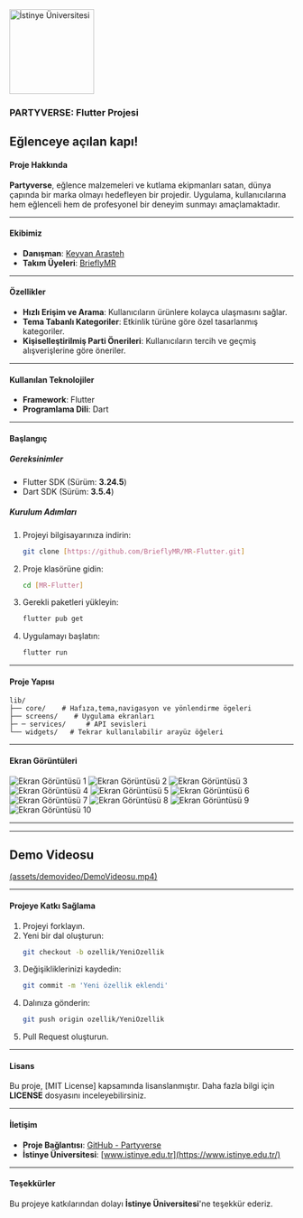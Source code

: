 <img src="assets/images/logo.png" alt="İstinye Üniversitesi" width="150">

### **PARTYVERSE: Flutter Projesi**  
**Eğlenceye açılan kapı!**  
---  

#### **Proje Hakkında**  
**Partyverse**, eğlence malzemeleri ve kutlama ekipmanları satan, dünya çapında bir marka olmayı hedefleyen bir projedir. Uygulama, kullanıcılarına hem eğlenceli hem de profesyonel bir deneyim sunmayı amaçlamaktadır.  

---  

#### **Ekibimiz**  
- **Danışman**: [Keyvan Arasteh](https://github.com/keyvanarasteh)  
- **Takım Üyeleri**: [BrieflyMR](https://github.com/BrieflyMR)  

---  

#### **Özellikler**  
- **Hızlı Erişim ve Arama**: Kullanıcıların ürünlere kolayca ulaşmasını sağlar.  
- **Tema Tabanlı Kategoriler**: Etkinlik türüne göre özel tasarlanmış kategoriler.  
- **Kişiselleştirilmiş Parti Önerileri**: Kullanıcıların tercih ve geçmiş alışverişlerine göre öneriler.  

---  

#### **Kullanılan Teknolojiler**  
- **Framework**: Flutter  
- **Programlama Dili**: Dart  

---  

#### **Başlangıç**  

##### **Gereksinimler**  
- Flutter SDK (Sürüm: **3.24.5**)  
- Dart SDK (Sürüm: **3.5.4**)  

##### **Kurulum Adımları**  
1. Projeyi bilgisayarınıza indirin:  
   ```bash
   git clone [https://github.com/BrieflyMR/MR-Flutter.git]
   ```  
2. Proje klasörüne gidin:  
   ```bash
   cd [MR-Flutter]
   ```  
3. Gerekli paketleri yükleyin:  
   ```bash
   flutter pub get
   ```  
4. Uygulamayı başlatın:  
   ```bash
   flutter run
   ```  

---  

#### **Proje Yapısı**  
```plaintext
lib/
├── core/    # Hafıza,tema,navigasyon ve yönlendirme ögeleri
├── screens/    # Uygulama ekranları
├─ ─ services/     # API sevisleri
└── widgets/   # Tekrar kullanılabilir arayüz öğeleri
```  

--- 

#### **Ekran Görüntüleri**  
![Ekran Görüntüsü 1](assets/screenshots/AçılışEkranı.png)
![Ekran Görüntüsü 2](assets/screenshots/KayıtEkranı.png)
![Ekran Görüntüsü 3](assets/screenshots/GirişEkranı.png)
![Ekran Görüntüsü 4](assets/screenshots/AnaEkran.png)
![Ekran Görüntüsü 5](assets/screenshots/AyarlarEkranı.png)
![Ekran Görüntüsü 6](assets/screenshots/BildirimEkranı.png)
![Ekran Görüntüsü 7](assets/screenshots/AramaEkranı.png)
![Ekran Görüntüsü 8](assets/screenshots/AlışverişEkranı.png)
![Ekran Görüntüsü 9](assets/screenshots/ProfilEkranı.png)
![Ekran Görüntüsü 10](assets/screenshots/SepetEkranı.png)

--- 


--- 
## Demo Videosu

[(assets/demovideo/DemoVideosu.mp4)](https://github.com/user-attachments/assets/47cd4680-d6aa-4b7a-9841-ec578798f80c)

---  

#### **Projeye Katkı Sağlama**  
1. Projeyi forklayın.  
2. Yeni bir dal oluşturun:  
   ```bash
   git checkout -b ozellik/YeniOzellik
   ```  
3. Değişikliklerinizi kaydedin:  
   ```bash
   git commit -m 'Yeni özellik eklendi'
   ```  
4. Dalınıza gönderin:  
   ```bash
   git push origin ozellik/YeniOzellik
   ```  
5. Pull Request oluşturun.  

---  

#### **Lisans**  
Bu proje, [MIT License] kapsamında lisanslanmıştır. Daha fazla bilgi için **LICENSE** dosyasını inceleyebilirsiniz.  

---  

#### **İletişim**  
- **Proje Bağlantısı**: [GitHub - Partyverse](https://github.com/BrieflyMR/MR-Flutter)  
- **İstinye Üniversitesi**: [www.istinye.edu.tr](https://www.istinye.edu.tr/)  

---  

#### **Teşekkürler**  
Bu projeye katkılarından dolayı **İstinye Üniversitesi**'ne teşekkür ederiz.  
